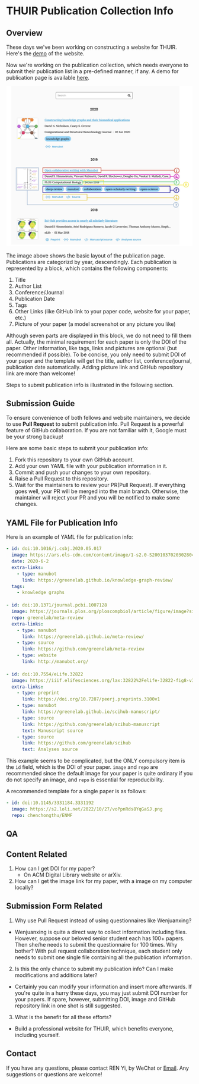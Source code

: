 # THUIR Publication Collection Info
## Overview
These days we've been working on constructing a website for THUIR. Here's the [demo](https://thuir.github.io/lab-website-template/) of the website.

Now we're working on the publication collection, which needs everyone to submit their publication list in a pre-defined manner, if any. A demo for publication page is available [here](https://thuir.github.io/lab-website-template/publications/). 

![publication-illustration](_fig/publication-illustration.jpeg)

The image above shows the basic layout of the publication page. Publications are categorizd by year, descendingly. Each publication is represented by a block, which contains the following components:
1. Title
2. Author List
3. Conference/Journal
4. Publication Date
5. Tags
6. Other Links (like GitHub link to your paper code, website for your paper, etc.)
7. Picture of your paper (a model screenshot or any picture you like)

Although seven parts are displayed in this block, we do not need to fill them all. Actually, the minimal requirement for each paper is only the DOI of the paper. Other information, like tags, links and pictures are optional (but recommended if possible). To be concise, you only need to submit DOI of your paper and the template will get the title, author list, conference/journal, publication date automatically. Adding picture link and GitHub repository link are more than welcome!

Steps to submit publication info is illustrated in the following section.

## Submission Guide
To ensure convenience of both fellows and website maintainers, we decide to use **Pull Request** to submit publication info. Pull Request is a powerful feature of GitHub collaboration. If you are not familiar with it, Google must be your strong backup! 

Here are some basic steps to submit your publication info:

1. Fork this repository to your own GitHub account.
2. Add your own YAML file with your publication information in it.
3. Commit and push your changes to your own repository.
4. Raise a Pull Request to this repository.
5. Wait for the maintainers to review your PR(Pull Request). If everything goes well, your PR will be merged into the main branch. Otherwise, the maintainer will reject your PR and you will be notified to make some changes.

## YAML File for Publication Info
Here is an example of YAML file for publication info:
```yaml
- id: doi:10.1016/j.csbj.2020.05.017
  image: https://ars.els-cdn.com/content/image/1-s2.0-S2001037020302804-gr1.jpg
  date: 2020-6-2
  extra-links:
    - type: manubot
      link: https://greenelab.github.io/knowledge-graph-review/
  tags:
    - knowledge graphs

- id: doi:10.1371/journal.pcbi.1007128
  image: https://journals.plos.org/ploscompbiol/article/figure/image?size=inline&id=info:doi/10.1371/journal.pcbi.1007128.g001&rev=2
  repo: greenelab/meta-review
  extra-links:
    - type: manubot
      link: https://greenelab.github.io/meta-review/
    - type: source
      link: https://github.com/greenelab/meta-review
    - type: website
      link: http://manubot.org/

- id: doi:10.7554/eLife.32822
  image: https://iiif.elifesciences.org/lax:32822%2Felife-32822-fig8-v3.tif/full/863,/0/default.webp
  extra-links:
    - type: preprint
      link: https://doi.org/10.7287/peerj.preprints.3100v1
    - type: manubot
      link: https://greenelab.github.io/scihub-manuscript/
    - type: source
      link: https://github.com/greenelab/scihub-manuscript
      text: Manuscript source
    - type: source
      link: https://github.com/greenelab/scihub
      text: Analyses source

```
This example seems to be complicated, but the ONLY compulsory item is the `id` field, which is the DOI of your paper. `image` and `repo` are recommended since the default image for your paper is quite ordinary if you do not specify an image, and `repo` is essential for reproducibility.

A recommended template for a single paper is as follows:
```yaml
- id: doi:10.1145/3331184.3331192
  image: https://s2.loli.net/2022/10/27/voPpnRds8YqGaSJ.png
  repo: chenchongthu/ENMF

```

## QA
## Content Related
1. How can I get DOI for my paper?
   - On ACM Digital Library website or arXiv.
2. How can I get the image link for my paper, with a image on my computer locally?

## Submission Form Related
1. Why use Pull Request instead of using questionnaires like Wenjuanxing?
  - Wenjuanxing is quite a direct way to collect information including files. However, suppose our beloved senior student each has 100+ papers. Then she/he needs to submit the questionnaire for 100 times. Why bother? With pull request collaboration technique, each student only needs to submit one single file containing all the publication information.
2. Is this the only chance to submit my publication info? Can I make modifications and additions later?
  - Certainly you can modify your information and insert more afterwards. If you're quite in a hurry these days, you may just submit DOI number for your papers. If spare, however, submitting DOI, image and GitHub repository link in one shot is still suggested.
3. What is the benefit for all these efforts?
  - Build a professional website for THUIR, which benefits everyone, including yourself.

## Contact
If you have any questions, please contact REN Yi, by WeChat or [Email](mailto:renyi1006@gmail.com). Any suggestions or questions are welcome!
